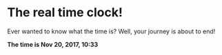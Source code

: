 # The real time clock!

Ever wanted to know what the time is? Well, your journey is about to end!

**The time is Nov 20, 2017, 10:33**
